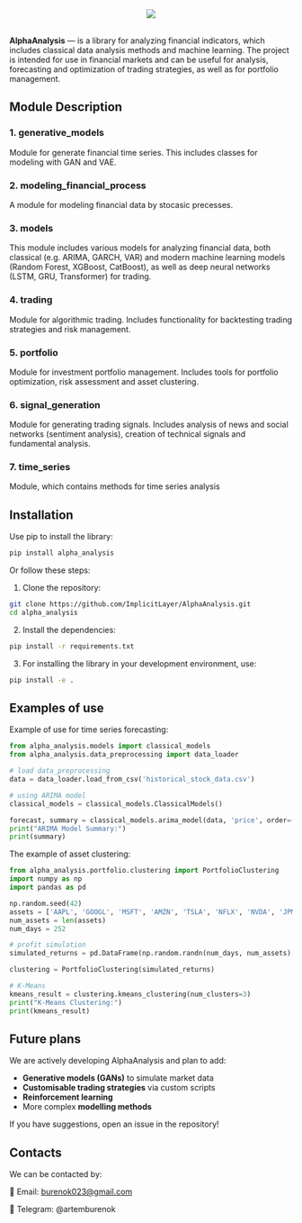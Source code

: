 <div align="center">
  <img src="https://github.com/user-attachments/assets/b1bf1d4b-03fb-4f46-99c9-92842feedec8">
</div>
</br>

**AlphaAnalysis** — is a library for analyzing financial indicators, which includes classical data analysis methods and machine learning. The project is intended for use in financial markets and can be useful for analysis, forecasting and optimization of trading strategies, as well as for portfolio management.

## Module Description

### 1. generative_models
Module for generate financial time series. This includes classes for modeling with GAN and VAE.

### 2. modeling_financial_process
A module for modeling financial data by stocasic precesses.

### 3. models
This module includes various models for analyzing financial data, both classical (e.g. ARIMA, GARCH, VAR) and modern machine learning models (Random Forest, XGBoost, CatBoost), as well as deep neural networks (LSTM, GRU, Transformer) for trading.

### 4. trading
Module for algorithmic trading. Includes functionality for backtesting trading strategies and risk management.

### 5. portfolio
Module for investment portfolio management. Includes tools for portfolio optimization, risk assessment and asset clustering.

### 6. signal_generation
Module for generating trading signals. Includes analysis of news and social networks (sentiment analysis), creation of technical signals and fundamental analysis.

### 7. time_series

Module, which contains methods for time series analysis

## Installation

Use pip to install the library:

```bash
pip install alpha_analysis
```

Or follow these steps:

1. Clone the repository:
```bash
git clone https://github.com/ImplicitLayer/AlphaAnalysis.git
cd alpha_analysis
```    
2. Install the dependencies:
```bash
pip install -r requirements.txt
```
3. For installing the library in your development environment, use:
```bash
pip install -e .
```

## Examples of use

Example of use for time series forecasting:

```python
from alpha_analysis.models import classical_models
from alpha_analysis.data_preprocessing import data_loader

# load data_preprocessing
data = data_loader.load_from_csv('historical_stock_data.csv')

# using ARIMA model
classical_models = classical_models.ClassicalModels()

forecast, summary = classical_models.arima_model(data, 'price', order=(5, 1, 0))
print("ARIMA Model Summary:")
print(summary)
```

The example of asset clustering:

```python
from alpha_analysis.portfolio.clustering import PortfolioClustering
import numpy as np
import pandas as pd

np.random.seed(42)
assets = ['AAPL', 'GOOGL', 'MSFT', 'AMZN', 'TSLA', 'NFLX', 'NVDA', 'JPM', 'XOM', 'META']
num_assets = len(assets)
num_days = 252

# profit simulation
simulated_returns = pd.DataFrame(np.random.randn(num_days, num_assets) / 100, columns=assets)

clustering = PortfolioClustering(simulated_returns)

# K-Means
kmeans_result = clustering.kmeans_clustering(num_clusters=3)
print("K-Means Clustering:")
print(kmeans_result)
```

## Future plans

We are actively developing AlphaAnalysis and plan to add:

* **Generative models (GANs)** to simulate market data
* **Customisable trading strategies** via custom scripts
* **Reinforcement learning**
* More complex **modelling methods**
    
If you have suggestions, open an issue in the repository!

## Contacts

We can be contacted by:

📩 Email: burenok023@gmail.com

🔗 Telegram: @artemburenok




